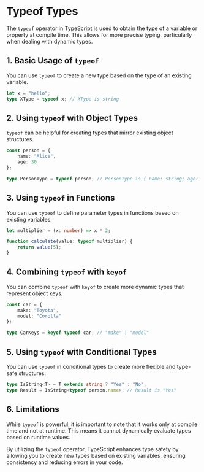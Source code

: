 
# Typeof Types

The `typeof` operator in TypeScript is used to obtain the type of a variable or property at compile time. This allows for more precise typing, particularly when dealing with dynamic types.

## 1. Basic Usage of `typeof`
You can use `typeof` to create a new type based on the type of an existing variable.
```typescript
let x = "hello";
type XType = typeof x; // XType is string
```

## 2. Using `typeof` with Object Types
`typeof` can be helpful for creating types that mirror existing object structures.
```typescript
const person = {
    name: "Alice",
    age: 30
};

type PersonType = typeof person; // PersonType is { name: string; age: number; }
```

## 3. Using `typeof` in Functions
You can use `typeof` to define parameter types in functions based on existing variables.
```typescript
let multiplier = (x: number) => x * 2;

function calculate(value: typeof multiplier) {
    return value(5);
}
```

## 4. Combining `typeof` with `keyof`
You can combine `typeof` with `keyof` to create more dynamic types that represent object keys.
```typescript
const car = {
    make: "Toyota",
    model: "Corolla"
};

type CarKeys = keyof typeof car; // "make" | "model"
```

## 5. Using `typeof` with Conditional Types
You can use `typeof` in conditional types to create more flexible and type-safe structures.
```typescript
type IsString<T> = T extends string ? "Yes" : "No";
type Result = IsString<typeof person.name>; // Result is "Yes"
```

## 6. Limitations
While `typeof` is powerful, it is important to note that it works only at compile time and not at runtime. This means it cannot dynamically evaluate types based on runtime values.

By utilizing the `typeof` operator, TypeScript enhances type safety by allowing you to create new types based on existing variables, ensuring consistency and reducing errors in your code.
